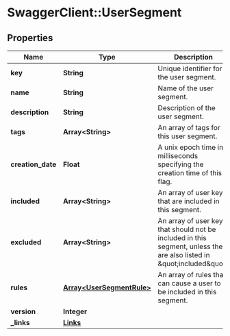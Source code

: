 # SwaggerClient::UserSegment

## Properties
Name | Type | Description | Notes
------------ | ------------- | ------------- | -------------
**key** | **String** | Unique identifier for the user segment. | 
**name** | **String** | Name of the user segment. | 
**description** | **String** | Description of the user segment. | [optional] 
**tags** | **Array&lt;String&gt;** | An array of tags for this user segment. | [optional] 
**creation_date** | **Float** | A unix epoch time in milliseconds specifying the creation time of this flag. | 
**included** | **Array&lt;String&gt;** | An array of user keys that are included in this segment. | [optional] 
**excluded** | **Array&lt;String&gt;** | An array of user keys that should not be included in this segment, unless they are also listed in \&quot;included\&quot;. | [optional] 
**rules** | [**Array&lt;UserSegmentRule&gt;**](UserSegmentRule.md) | An array of rules that can cause a user to be included in this segment. | [optional] 
**version** | **Integer** |  | [optional] 
**_links** | [**Links**](Links.md) |  | [optional] 


